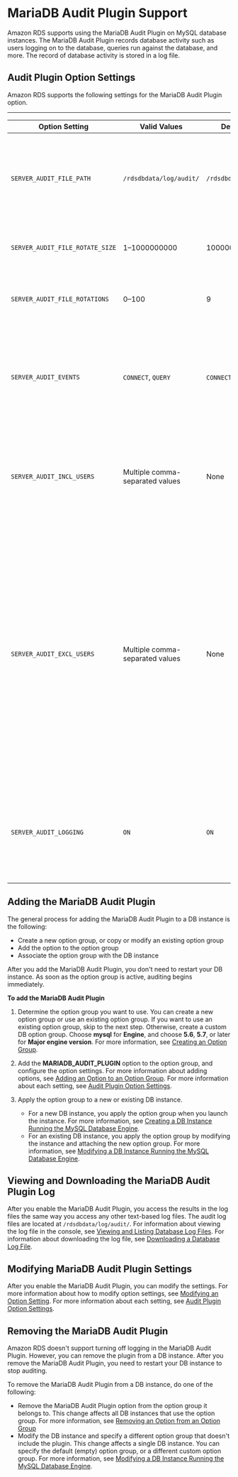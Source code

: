 # MariaDB Audit Plugin Support<a name="Appendix.MySQL.Options.AuditPlugin"></a>

Amazon RDS supports using the MariaDB Audit Plugin on MySQL database instances\. The MariaDB Audit Plugin records database activity such as users logging on to the database, queries run against the database, and more\. The record of database activity is stored in a log file\.

## Audit Plugin Option Settings<a name="Appendix.MySQL.Options.AuditPlugin.Options"></a>

Amazon RDS supports the following settings for the MariaDB Audit Plugin option\. 


****  

| Option Setting | Valid Values | Default Value | Description | 
| --- | --- | --- | --- | 
| `SERVER_AUDIT_FILE_PATH` | `/rdsdbdata/log/audit/` | `/rdsdbdata/log/audit/` |  The location of the log file\. The log file contains the record of the activity specified in `SERVER_AUDIT_EVENTS`\. For more information, see [Viewing and Listing Database Log Files](USER_LogAccess.md#USER_LogAccess.Procedural.Viewing) and [MySQL Database Log Files](USER_LogAccess.Concepts.MySQL.md)\.   | 
| `SERVER_AUDIT_FILE_ROTATE_SIZE` | 1–1000000000 | 1000000 |  The size in bytes that when reached, causes the file to rotate\. For more information, see [Log File Size](USER_LogAccess.Concepts.MySQL.md#USER_LogAccess.MySQL.LogFileSize)\.   | 
| `SERVER_AUDIT_FILE_ROTATIONS` | 0–100 | 9 |  The number of log rotations to save\. For more information, see [Log File Size](USER_LogAccess.Concepts.MySQL.md#USER_LogAccess.MySQL.LogFileSize) and [Downloading a Database Log File](USER_LogAccess.md#USER_LogAccess.Procedural.Downloading)\.   | 
| `SERVER_AUDIT_EVENTS` | `CONNECT`, `QUERY` | `CONNECT`, `QUERY` |  The types of activity to record in the log\. Installing the MariaDB Audit Plugin is itself logged\.  [\[See the AWS documentation website for more details\]](http://docs.aws.amazon.com/AmazonRDS/latest/UserGuide/Appendix.MySQL.Options.AuditPlugin.html) For MariaDB, `CONNECT`, `QUERY`, and `TABLE` are supported\. For MySQL, `CONNECT` and `QUERY` are supported\.  | 
| `SERVER_AUDIT_INCL_USERS` | Multiple comma\-separated values | None |  Include only activity from the specified users\. By default, activity is recorded for all users\. If a user is specified in both `SERVER_AUDIT_EXCL_USERS` and `SERVER_AUDIT_INCL_USERS`, then activity is recorded for the user\.   | 
| `SERVER_AUDIT_EXCL_USERS` | Multiple comma\-separated values | None |  Exclude activity from the specified users\. By default, activity is recorded for all users\. If a user is specified in both `SERVER_AUDIT_EXCL_USERS` and `SERVER_AUDIT_INCL_USERS`, then activity is recorded for the user\.   The `rdsadmin` user queries the database every second to check the health of the database\. Depending on your other settings, this activity can possibly cause the size of your log file to grow very large, very quickly\. If you don't need to record this activity, add the `rdsadmin` user to the `SERVER_AUDIT_EXCL_USERS` list\.    `CONNECT` activity is always recorded for all users, even if the user is specified for this option setting\.    | 
| `SERVER_AUDIT_LOGGING` | `ON` | `ON` |  Logging is active\. The only valid value is `ON`\. Amazon RDS does not support deactivating logging\. If you want to deactivate logging, remove the MariaDB Audit Plugin\. For more information, see [Removing the MariaDB Audit Plugin](#Appendix.MySQL.Options.AuditPlugin.Remove)\.   | 

## Adding the MariaDB Audit Plugin<a name="Appendix.MySQL.Options.AuditPlugin.Add"></a>

The general process for adding the MariaDB Audit Plugin to a DB instance is the following: 
+ Create a new option group, or copy or modify an existing option group
+ Add the option to the option group
+ Associate the option group with the DB instance

After you add the MariaDB Audit Plugin, you don't need to restart your DB instance\. As soon as the option group is active, auditing begins immediately\. 

**To add the MariaDB Audit Plugin**

1. Determine the option group you want to use\. You can create a new option group or use an existing option group\. If you want to use an existing option group, skip to the next step\. Otherwise, create a custom DB option group\. Choose **mysql** for **Engine**, and choose **5\.6**, **5\.7**, or later for **Major engine version**\. For more information, see [Creating an Option Group](USER_WorkingWithOptionGroups.md#USER_WorkingWithOptionGroups.Create)\. 

1. Add the **MARIADB\_AUDIT\_PLUGIN** option to the option group, and configure the option settings\. For more information about adding options, see [Adding an Option to an Option Group](USER_WorkingWithOptionGroups.md#USER_WorkingWithOptionGroups.AddOption)\. For more information about each setting, see [Audit Plugin Option Settings](#Appendix.MySQL.Options.AuditPlugin.Options)\. 

1. Apply the option group to a new or existing DB instance\. 
   + For a new DB instance, you apply the option group when you launch the instance\. For more information, see [Creating a DB Instance Running the MySQL Database Engine](USER_CreateInstance.md)\. 
   + For an existing DB instance, you apply the option group by modifying the instance and attaching the new option group\. For more information, see [Modifying a DB Instance Running the MySQL Database Engine](USER_ModifyInstance.MySQL.md)\. 

## Viewing and Downloading the MariaDB Audit Plugin Log<a name="Appendix.MySQL.Options.AuditPlugin.Log"></a>

After you enable the MariaDB Audit Plugin, you access the results in the log files the same way you access any other text\-based log files\. The audit log files are located at `/rdsdbdata/log/audit/`\. For information about viewing the log file in the console, see [Viewing and Listing Database Log Files](USER_LogAccess.md#USER_LogAccess.Procedural.Viewing)\. For information about downloading the log file, see [Downloading a Database Log File](USER_LogAccess.md#USER_LogAccess.Procedural.Downloading)\. 

## Modifying MariaDB Audit Plugin Settings<a name="Appendix.MySQL.Options.AuditPlugin.ModifySettings"></a>

After you enable the MariaDB Audit Plugin, you can modify the settings\. For more information about how to modify option settings, see [Modifying an Option Setting](USER_WorkingWithOptionGroups.md#USER_WorkingWithOptionGroups.ModifyOption)\. For more information about each setting, see [Audit Plugin Option Settings](#Appendix.MySQL.Options.AuditPlugin.Options)\. 

## Removing the MariaDB Audit Plugin<a name="Appendix.MySQL.Options.AuditPlugin.Remove"></a>

Amazon RDS doesn't support turning off logging in the MariaDB Audit Plugin\. However, you can remove the plugin from a DB instance\. After you remove the MariaDB Audit Plugin, you need to restart your DB instance to stop auditing\. 

To remove the MariaDB Audit Plugin from a DB instance, do one of the following: 
+ Remove the MariaDB Audit Plugin option from the option group it belongs to\. This change affects all DB instances that use the option group\. For more information, see [Removing an Option from an Option Group](USER_WorkingWithOptionGroups.md#USER_WorkingWithOptionGroups.RemoveOption) 
+ Modify the DB instance and specify a different option group that doesn't include the plugin\. This change affects a single DB instance\. You can specify the default \(empty\) option group, or a different custom option group\. For more information, see [Modifying a DB Instance Running the MySQL Database Engine](USER_ModifyInstance.MySQL.md)\. 